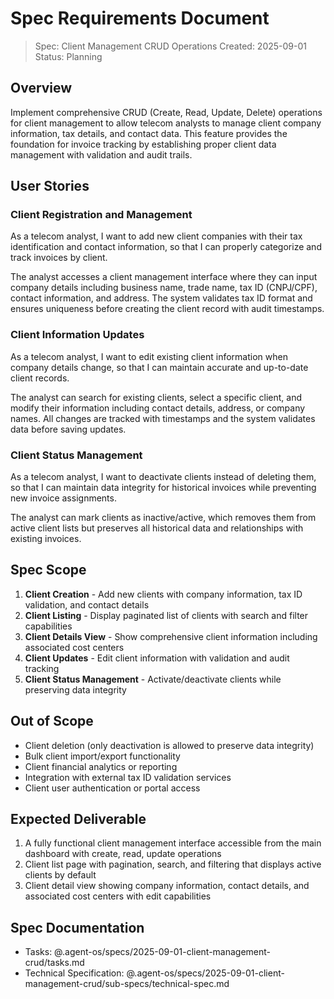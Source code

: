 # Spec Requirements Document

> Spec: Client Management CRUD Operations
> Created: 2025-09-01
> Status: Planning

## Overview

Implement comprehensive CRUD (Create, Read, Update, Delete) operations for client management to allow telecom analysts to manage client company information, tax details, and contact data. This feature provides the foundation for invoice tracking by establishing proper client data management with validation and audit trails.

## User Stories

### Client Registration and Management

As a telecom analyst, I want to add new client companies with their tax identification and contact information, so that I can properly categorize and track invoices by client.

The analyst accesses a client management interface where they can input company details including business name, trade name, tax ID (CNPJ/CPF), contact information, and address. The system validates tax ID format and ensures uniqueness before creating the client record with audit timestamps.

### Client Information Updates

As a telecom analyst, I want to edit existing client information when company details change, so that I can maintain accurate and up-to-date client records.

The analyst can search for existing clients, select a specific client, and modify their information including contact details, address, or company names. All changes are tracked with timestamps and the system validates data before saving updates.

### Client Status Management

As a telecom analyst, I want to deactivate clients instead of deleting them, so that I can maintain data integrity for historical invoices while preventing new invoice assignments.

The analyst can mark clients as inactive/active, which removes them from active client lists but preserves all historical data and relationships with existing invoices.

## Spec Scope

1. **Client Creation** - Add new clients with company information, tax ID validation, and contact details
2. **Client Listing** - Display paginated list of clients with search and filter capabilities
3. **Client Details View** - Show comprehensive client information including associated cost centers
4. **Client Updates** - Edit client information with validation and audit tracking
5. **Client Status Management** - Activate/deactivate clients while preserving data integrity

## Out of Scope

- Client deletion (only deactivation is allowed to preserve data integrity)
- Bulk client import/export functionality
- Client financial analytics or reporting
- Integration with external tax ID validation services
- Client user authentication or portal access

## Expected Deliverable

1. A fully functional client management interface accessible from the main dashboard with create, read, update operations
2. Client list page with pagination, search, and filtering that displays active clients by default
3. Client detail view showing company information, contact details, and associated cost centers with edit capabilities

## Spec Documentation

- Tasks: @.agent-os/specs/2025-09-01-client-management-crud/tasks.md
- Technical Specification: @.agent-os/specs/2025-09-01-client-management-crud/sub-specs/technical-spec.md